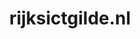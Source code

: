 ---
layout: post
title:  "rijksictgilde.nl"
internal_url:  "/data/rijksictgilde.nl.html"
categories: dutchgov
---